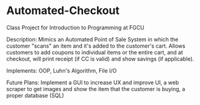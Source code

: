 # Automated-Checkout
Class Project for Introduction to Programming at FGCU

Description: Mimics an Automated Point of Sale System in which the customer "scans" an item and it's added to the customer's cart.
             Allows customers to add coupons to individual items or the entire cart, and at checkout, will print receipt (if CC is valid) and show savings (if applicable).

Implements: OOP, Luhn's Algorithm, File I/O

Future Plans: Implement a GUI to increase UX and improve UI, a web scraper to get images and show the item that the customer is buying, a proper database (SQL)
